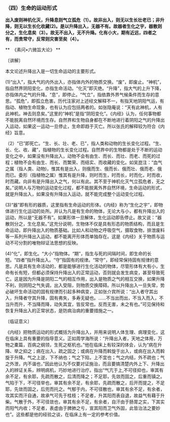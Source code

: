 ### （四）生命的运动形式

**出入废则神机化灭，升降息则气立孤危（1）。故非出入，则无以生长壮老已；非升降，则无以生长化收藏(2)。是以升降出入，无器不有。故器者生化之宇，器散则分之，生化息矣（3）。故无不出入，无不升降。化有小大，期有近远，四者之有，而贵常守，反常则灾害至矣（4）。**

** ​ 《素问•六微旨大论》 **

〔讲解〕

本文论述升降出入是一切生命运动的主要形式。

(1)“出入”，指大气的内外出入，亦指体内外的物质交换。“废”，即废止。“神机”，指自然界阴阳变化，亦指生命活动。“化灭”即灭绝。“升降”，指大气的上升下降，亦指体内之气的升降。“息”，即停止。“气立”，指依靠外界气候条件而生存的意思。“孤危”，即孤立危害。历代注家对上述经文解释不一，有指天地阴阳气运，有指动、植物生命现象，也有认为应包括两者的。如张隐庵说：“天有此神机，人有此神机，神去则息矣。”这里的“神机”是指“阴阳变化”。《内经》认为，任何事物都不能脱离自然环境而生存。自然界和生物自身都在不断地进行着阴阳之气的升降出入运动，如果这一运动一旦停止，生命即趋于灭亡。所以张氏的解释较为符合《内经》旨意。

（2）“已”即死亡。“生、长、壮、老、已”，指人类和动物的生长变化过程。“生、长、化、收、藏”，指植物的生长变化过程。自然界中的生物都是处于不断的运动变化之中，如果没有升降出入，动物不会有由生、而长、而壮、而老、而死的过程；植物不会有由生、而长、而繁荣、而结实、而收藏的变化。如吴崑注：“血气之属（指人类、动物)，惟其有是出入，则俄而生、俄而长、俄而壮、俄而老、俄而已。委形（指植物之属）惟其有是升降，则时而生，时而长，时而化，时而收，时而藏。向非有是升降出入之气，何以有此。其不至于神机化灭气立孤危者，无之矣。”说明人与万物的运动变化过程，都不能脱离外界自然环境，生命运动的形式，就是升降出入，如果没有升降出入运动，就不能完成整个运动变化过程。

(3)“器”即有形的器质，这里指有生命运动的形体。《内经》称为“生化之宇”，即物体进行生化运动的处所。并认为凡是有生命的物体，无论大与小，都有升降出入的运动，所以是“无器不有”。如果形体一旦解体，生化运动即告停止。故又说：“器散则分之，生化息矣。”这充分说明，生物体不仅是具有形态的物质结构，而且是生命运动，即升降出入的物质基础。比如人和动物之呼吸空气，摄取食物，排泄废料等一系列升降出入运动，都不能离开形体而单独存在。这是《内经》关于物质与运动不可分割的唯物辩证法思想的反映。

(4)“化”，即生化。“大小”指物体。“期”，指生与死的间隔时间，即生命的长短。“四者”指升降出入。“守”指固有的规律。“常守”，即经常保持固有规律的意思。凡是具有生命活动的，都是能够进行生化活动的物体，尽管形体有大有小，生命有长有短，但都必须保持升降出入的正常运动，否则就会发生病变，甚至导致死亡。这是因为升降是阴阳二气的相互作用，出入是物质之气的相互交换，如果升降不利，则阴阳之气失调，出入受阻，则物质交换障碍。所以升降出入一旦失常，势必破坏生命活动的固有规律而引起多种病变，正如张介宾所说：“出入者守其出入，升降者守其升降，固有弗失，多寿无疑也。……不当出而出，不当入而入，不当升而升，不当降而降，动失其宜，皆反常也。反而无害，未之有也。”可见保持和恢复升降出入的正常状态，是防病治病的重要措施之一。

〔临证意义〕

《内经》把物质运动的形式概括为升降出入，并用来说明人体生理、病理变化，这在临床上具有重要的指导意义。正如周学海所说：“升降出入者，天地之体用，万物之橐篇，百病之纲领，生死之枢机也。”他在临床上有较深的体会，认为“病在升降、举之抑之；病在出入，疏之固之；或病在升降而斡旋于出入，或病在出入而斡旋于升降。气之上逆，下不纳也；气之下陷，上不宜也；气之内结，外不疏也；气之外泄，内不谐也，”因此他认为不仅要对证施治，而且要搞清楚内外上下、升降出入的辨证关系，辨明病机，巧妙地进行治疗。指出“气亢于上,不可径抑也，审其有余不足，有余耶，先疏而散之，后清而降之；不足耶，先敛而固之，后重而镇之。气陷于下，不可径举也，审其有余不足，有余耶，先疏而散之，后开而提之，不足耶，先敛而固之，后兜而托之。气郁于内，不可径散也，审其有余不足，有余者，攻其实而汗自通，故承气可先于桂枝；不足者，升其阳而表自退，故益气有藉于升柴。气散于外，不可径敛也，审其有余不足，有余者，自汗由于肠胃之实，下其实而阳气内收；不足者，表虚由于脾肺之亏，宣其阳而卫气外固，此皆治法之要妙也”。这些都是他的经验之谈，在临床上有一定的参考价值。

